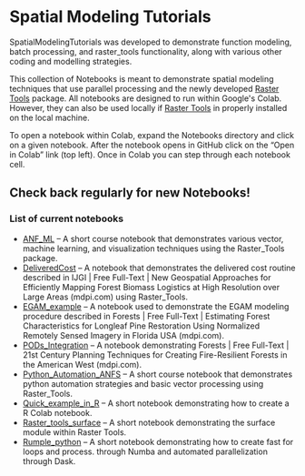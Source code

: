 # Spatial Modeling Tutorials
SpatialModelingTutorials was developed to demonstrate function modeling, batch processing, and raster_tools functionality, along with various other coding and modelling strategies.

This collection of Notebooks is meant to demonstrate spatial modeling techniques that use parallel processing and the newly developed [Raster Tools](https://github.com/UM-RMRS/raster_tools) package. All notebooks are designed to run within Google's Colab. However, they can also be used locally if [Raster Tools](https://github.com/UM-RMRS/raster_tools) in properly installed on the local machine.

To open a notebook within Colab, expand the Notebooks directory and click on a given notebook. After the notebook opens in GitHub click on the “Open in Colab” link (top left). Once in Colab you can step through each notebook cell.

## Check back regularly for new Notebooks!

### List of current notebooks

- [ANF_ML](/Notebooks/ANF_ML.ipynb) – A short course notebook that demonstrates various vector, machine learning, and visualization techniques using the Raster_Tools package.
- [DeliveredCost](/Notebooks/DeliveredCost.ipynb) – A notebook that demonstrates the delivered cost routine described in IJGI | Free Full-Text | New Geospatial Approaches for Efficiently Mapping Forest Biomass Logistics at High Resolution over Large Areas (mdpi.com) using Raster_Tools.
- [EGAM_example](/Notebooks/EGAM_example.ipynb) – A notebook used to demonstrate the EGAM modeling procedure described in Forests | Free Full-Text | Estimating Forest Characteristics for Longleaf Pine Restoration Using Normalized Remotely Sensed Imagery in Florida USA (mdpi.com).
- [PODs_Integration](/Notebooks/PODs_Integration.ipynb) – A notebook demonstrating Forests | Free Full-Text | 21st Century Planning Techniques for Creating Fire-Resilient Forests in the American West (mdpi.com).
- [Python_Automation_ANFS](/Notebooks/Python_Automation_ANFS.ipynb) – A short course notebook that demonstrates python automation strategies and basic vector processing using Raster_Tools.
- [Quick_example_in_R](/Notebooks/quick_example_in_R.ipynb) – A short notebook demonstrating how to create a R Colab notebook.
- [Raster_tools_surface](/Notebooks/raster_tools_surface.ipynb) – A short notebook demonstrating the surface module within Raster Tools.
- [Rumple_python](/Notebooks/rumple_python.ipynb) – A short notebook demonstrating how to create fast for loops and process. through Numba and automated parallelization through Dask.

